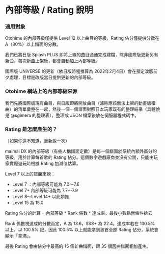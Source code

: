 # 內部等級  / Rating 說明

### 適用對象

Otohime 的內部等級僅提供 Level 12 以上曲目的等級，Rating 佔分僅提供分數在 A（80%）以上譜面的分數。

我們已將日版 Splash PLUS 即將上線的曲目通通完成建檔，除非國際版更新另有新曲，每次新曲上架後，都會自動加上內部等級。

國際版 UNiVERSE 的更新（依日版時程推算為 2022年2月4日）會在預定改版前夕處理，目標是改版當日提供更新的內部等級。

### Otohime 網站上的內部等級來源

我們先將國際版現有曲目，與日版即將開放曲目（濾除應該無法上架的動畫版權曲）的清單彙整在一起，然後一個一個譜面對照日本玩家既有的整理結果（具體說是 @sgimera 的整理表），整理成 JSON 檔案後放在伺服器程式碼中。

### Rating 是怎麼產生的？

（如果你還不知道，重新說一次）

maimai DX 的內部等級（有些人稱譜面定數）是每一個譜面於系統內額外區分的等級，用於計算每首歌的 Rating 佔分。這個數字遊戲廠商並沒有公開，只能由玩家實際遊玩時根據 Rating 加減值估算。

Level 7 以上的譜面來說：

* Level 7 ：內部等級可能為 7.0～7.6
* Level 7+ 內部等級可能為 7.7～7.9
* Level 8～Level 14+ 以此類推
* Level 15 為 15.0

Rating 佔分的計算 = 內部等級 \* Rank 係數 \* 達成率，最後小數點無條件捨去

Rank 係數視達成的分數而定，A 為 13.6，SSS+ 為 22.4。達成率若在 100.5% 以上，以 100.5% 記，因此 100.5% 以上就能拿到該首全部 Rating 佔分，系統會顯示「拿滿」。

最後 Rating 會由佔分中最高的 15 個新曲譜面，跟 35 個舊曲譜面相加產生。

###
